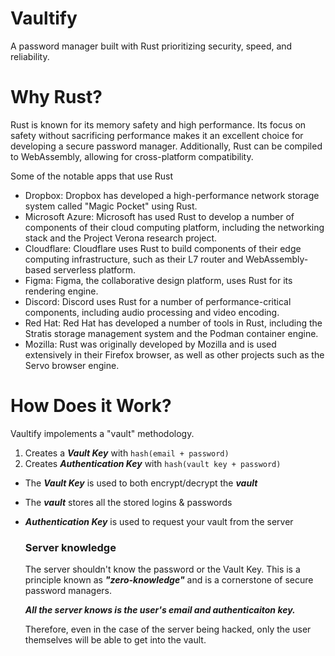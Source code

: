 # Vaultify
A password manager built with Rust prioritizing security, speed, and reliability.

# Why Rust?
Rust is known for its memory safety and high performance. Its focus on safety without sacrificing performance makes it an excellent choice for developing a secure password manager. Additionally, Rust can be compiled to WebAssembly, allowing for cross-platform compatibility.

Some of the notable apps that use Rust
- Dropbox: Dropbox has developed a high-performance network storage system called "Magic Pocket" using Rust.
- Microsoft Azure: Microsoft has used Rust to develop a number of components of their cloud computing platform, including the networking stack and the Project Verona research project.
- Cloudflare: Cloudflare uses Rust to build components of their edge computing infrastructure, such as their L7 router and WebAssembly-based serverless platform.
- Figma: Figma, the collaborative design platform, uses Rust for its rendering engine.
- Discord: Discord uses Rust for a number of performance-critical components, including audio processing and video encoding.
- Red Hat: Red Hat has developed a number of tools in Rust, including the Stratis storage management system and the Podman container engine.
- Mozilla: Rust was originally developed by Mozilla and is used extensively in their Firefox browser, as well as other projects such as the Servo browser engine.

# How Does it Work?
Vaultify impolements a "vault" methodology.

1. Creates a ***Vault Key*** with `hash(email + password)`
2. Creates ***Authentication Key*** with `hash(vault key + password)`

* The ***Vault Key*** is used to both encrypt/decrypt the ***vault***
* The ***vault*** stores all the stored logins & passwords
* ***Authentication Key*** is used to request your vault from the server

    ### Server knowledge 
    The server shouldn't know the password or the Vault Key. This is a principle known as ***"zero-knowledge"*** and is a cornerstone of secure password managers.
    
    ***All the server knows is the user's email and authenticaiton key.***
    
    Therefore, even in the case of the server being hacked, only the user themselves will be able to get into the vault.